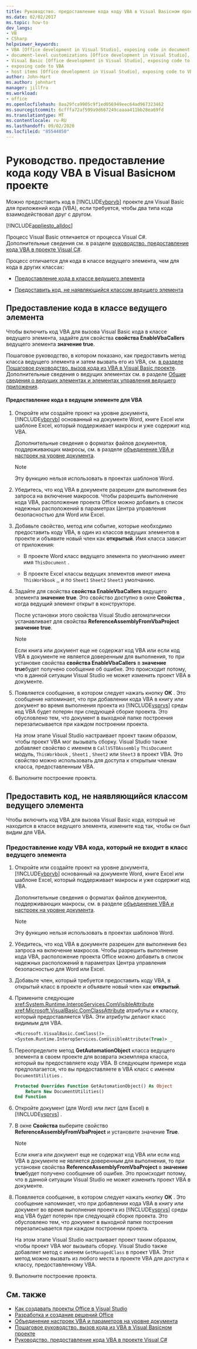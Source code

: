 ```yaml
---
title: Руководство. предоставление кода коду VBA в Visual Basicном проекте
ms.date: 02/02/2017
ms.topic: how-to
dev_langs:
- VB
- CSharp
helpviewer_keywords:
- VBA [Office development in Visual Studio], exposing code in document-level customizations
- document-level customizations [Office development in Visual Studio], exposing code
- Visual Basic [Office development in Visual Studio], exposing code to VBA
- exposing code to VBA
- host items [Office development in Visual Studio], exposing code to VBA
author: John-Hart
ms.author: johnhart
manager: jillfra
ms.workload:
- office
ms.openlocfilehash: 8aa29fca9905c9f1ed056949eec64ad967323462
ms.sourcegitcommit: 6cfffa72af599a9d667249caaaa411bb28ea69fd
ms.translationtype: MT
ms.contentlocale: ru-RU
ms.lasthandoff: 09/02/2020
ms.locfileid: "85544850"
---
```

# <a name="how-to-expose-code-to-vba-in-a-visual-basic-project"></a>Руководство. предоставление кода коду VBA в Visual Basicном проекте
  Можно предоставить код в [!INCLUDE[vbprvb](../sharepoint/includes/vbprvb-md.md)] проекте для Visual Basic для приложений кода (VBA), если требуется, чтобы два типа кода взаимодействовал друг с другом.

 [!INCLUDE[appliesto_alldoc](../vsto/includes/appliesto-alldoc-md.md)]

 Процесс Visual Basic отличается от процесса Visual C#. Дополнительные сведения см. в разделе [руководство. предоставление кода VBA в проекте Visual C&#35;](../vsto/how-to-expose-code-to-vba-in-a-visual-csharp-project.md).

 Процесс отличается для кода в классе ведущего элемента, чем для кода в других классах:

- [Предоставление кода в классе ведущего элемента](#HostItemCode)

- [Предоставить код, не наявляющийся классом ведущего элемента](#NonHostItem)

## <a name="expose-code-in-a-host-item-class"></a><a name="HostItemCode"></a> Предоставление кода в классе ведущего элемента
 Чтобы включить код VBA для вызова Visual Basic кода в классе ведущего элемента, задайте для свойства **свойства EnableVbaCallers** ведущего элемента **значение true**.

 Пошаговое руководство, в котором показано, как предоставить метод класса ведущего элемента и затем вызвать его из VBA, см. [в разделе Пошаговое руководство. вызов кода из VBA в Visual Basic проекте](../vsto/walkthrough-calling-code-from-vba-in-a-visual-basic-project.md). Дополнительные сведения о ведущих элементах см. в разделе [Общие сведения о ведущих элементах и элементах управления ведущего приложения](../vsto/host-items-and-host-controls-overview.md).

#### <a name="to-expose-code-in-a-host-item-to-vba"></a>Предоставление кода в ведущем элементе для VBA

1. Откройте или создайте проект на уровне документа, [!INCLUDE[vbprvb](../sharepoint/includes/vbprvb-md.md)] основанный на документе Word, книге Excel или шаблоне Excel, который поддерживает макросы и уже содержит код VBA.

     Дополнительные сведения о форматах файлов документов, поддерживающих макросы, см. в разделе [объединение VBA и настроек на уровне документа](../vsto/combining-vba-and-document-level-customizations.md).

    > [!NOTE]
    > Эту функцию нельзя использовать в проектах шаблонов Word.

2. Убедитесь, что код VBA в документе разрешен для выполнения без запроса на включение макросов. Чтобы разрешить выполнение кода VBA, расположение проекта Office можно добавить в список надежных расположений в параметрах Центра управления безопасностью для Word или Excel.

3. Добавьте свойство, метод или событие, которые необходимо предоставить коду VBA, в один из классов ведущих элементов в проекте и объявите новый член как **открытый**. Имя класса зависит от приложения:

    - В проекте Word класс ведущего элемента по умолчанию имеет имя `ThisDocument` .

    - В проекте Excel классы ведущих элементов имеют имена `ThisWorkbook` ,, и по `Sheet1` `Sheet2` `Sheet3` умолчанию.

4. Задайте для свойства **свойства EnableVbaCallers** ведущего элемента **значение true**. Это свойство доступно в окне **Свойства** , когда ведущий элемент открыт в конструкторе.

     После установки этого свойства Visual Studio автоматически устанавливает для свойства **ReferenceAssemblyFromVbaProject** **значение true**.

    > [!NOTE]
    > Если книга или документ еще не содержат код VBA или если код VBA в документе не является доверенным для выполнения, то при установке свойства **свойства EnableVbaCallers** в **значение true**будет получено сообщение об ошибке. Это происходит потому, что в данной ситуации Visual Studio не может изменить проект VBA в документе.

5. Появляется сообщение, в котором следует нажать кнопку **ОК** . Это сообщение напоминает, что при добавлении кода VBA в книгу или документ во время выполнения проекта из [!INCLUDE[vsprvs](../sharepoint/includes/vsprvs-md.md)] среды код VBA будет потерян при следующей сборке проекта. Это обусловлено тем, что документ в выходной папке построения перезаписывается при каждом построении проекта.

     На этом этапе Visual Studio настраивает проект таким образом, чтобы проект VBA мог вызывать сборку. Visual Studio также добавляет свойство с именем в `CallVSTOAssembly` `ThisDocument` модуль, `ThisWorkbook` , `Sheet1` , `Sheet2` или `Sheet3` в проект VBA. Это свойство можно использовать для доступа к открытым членам класса, предоставленным VBA.

6. Выполните построение проекта.

## <a name="expose-code-that-is-not-in-a-host-item-class"></a><a name="NonHostItem"></a> Предоставить код, не наявляющийся классом ведущего элемента
 Чтобы включить код VBA для вызова Visual Basic кода, который не находится в классе ведущего элемента, измените код так, чтобы он был видим для VBA.

### <a name="to-expose-code-that-is-not-in-a-host-item-class-to-vba"></a>Предоставление коду VBA кода, который не входит в класс ведущего элемента

1. Откройте или создайте проект на уровне документа, [!INCLUDE[vbprvb](../sharepoint/includes/vbprvb-md.md)] основанный на документе Word, книге Excel или шаблоне Excel, который поддерживает макросы и уже содержит код VBA.

     Дополнительные сведения о форматах файлов документов, поддерживающих макросы, см. в разделе [объединение VBA и настроек на уровне документа](../vsto/combining-vba-and-document-level-customizations.md).

    > [!NOTE]
    > Эту функцию нельзя использовать в проектах шаблонов Word.

2. Убедитесь, что код VBA в документе разрешен для выполнения без запроса на включение макросов. Чтобы разрешить выполнение кода VBA, расположение проекта Office можно добавить в список надежных расположений в параметрах Центра управления безопасностью для Word или Excel.

3. Добавьте член, который требуется предоставить коду VBA, в открытый класс в проекте и объявите новый член как **открытый**.

4. Примените следующие <xref:System.Runtime.InteropServices.ComVisibleAttribute> <xref:Microsoft.VisualBasic.ComClassAttribute> атрибуты и к классу, который предоставляется VBA. Эти атрибуты делают класс видимым для VBA.

    ```vb
    <Microsoft.VisualBasic.ComClass()> _
    <System.Runtime.InteropServices.ComVisibleAttribute(True)> _
    ```

5. Переопределите метод **GetAutomationObject** класса ведущего элемента в своем проекте для возврата экземпляра класса, который вы предоставляете коду VBA. В следующем примере кода предполагается, что вы предоставляете в VBA класс с именем `DocumentUtilities` .

    ```vb
    Protected Overrides Function GetAutomationObject() As Object
        Return New DocumentUtilities()
    End Function
    ```

6. Откройте документ (для Word) или лист (для Excel) в [!INCLUDE[vsprvs](../sharepoint/includes/vsprvs-md.md)] .

7. В окне **Свойства** выберите свойство **ReferenceAssemblyFromVbaProject** и установите значение **True**.

    > [!NOTE]
    > Если книга или документ еще не содержат код VBA или если код VBA в документе не является доверенным для выполнения, то при установке свойства **ReferenceAssemblyFromVbaProject** в **значение true**будет получено сообщение об ошибке. Это происходит потому, что в данной ситуации Visual Studio не может изменить проект VBA в документе.

8. Появляется сообщение, в котором следует нажать кнопку **ОК** . Это сообщение напоминает, что при добавлении кода VBA в книгу или документ во время выполнения проекта из [!INCLUDE[vsprvs](../sharepoint/includes/vsprvs-md.md)] среды код VBA будет потерян при следующей сборке проекта. Это обусловлено тем, что документ в выходной папке построения перезаписывается при каждом построении проекта.

     На этом этапе Visual Studio настраивает проект таким образом, чтобы проект VBA мог вызывать сборку. Visual Studio также добавляет метод с именем `GetManagedClass` в проект VBA. Этот метод можно вызвать из любого места в проекте VBA для доступа к классу, предоставленному VBA.

9. Выполните построение проекта.

## <a name="see-also"></a>См. также
- [Как создавать проекты Office в Visual Studio](../vsto/how-to-create-office-projects-in-visual-studio.md)
- [Разработка и создание решений Office](../vsto/designing-and-creating-office-solutions.md)
- [Объединение настроек VBA и параметров на уровне документа](../vsto/combining-vba-and-document-level-customizations.md)
- [Пошаговое руководство. вызов кода из VBA в Visual Basicном проекте](../vsto/walkthrough-calling-code-from-vba-in-a-visual-basic-project.md)
- [Руководство. предоставление кода VBA в проекте Visual C&#35;](../vsto/how-to-expose-code-to-vba-in-a-visual-csharp-project.md)

